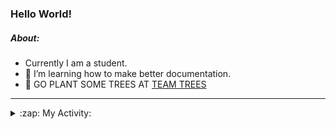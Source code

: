 ### Hello World!

##### About:
- Currently I am a student.
- 🌱 I’m learning how to make better documentation.
- 🌱 GO PLANT SOME TREES AT [TEAM TREES](https://teamtrees.org/)

---
<details>
  <summary>:zap: My Activity:</summary>
  
<!--START_SECTION:waka-->
![Code Time](http://img.shields.io/badge/Code%20Time-1%2C068%20hrs%2048%20mins-blue)

**I'm a Night 🦉** 

```text
🌞 Morning                1665 commits        ███░░░░░░░░░░░░░░░░░░░░░░   10.14 % 
🌆 Daytime                5211 commits        ████████░░░░░░░░░░░░░░░░░   31.74 % 
🌃 Evening                4823 commits        ███████░░░░░░░░░░░░░░░░░░   29.37 % 
🌙 Night                  4721 commits        ███████░░░░░░░░░░░░░░░░░░   28.75 % 
```
📅 **I'm Most Productive on Wednesday** 

```text
Monday                   2386 commits        ████░░░░░░░░░░░░░░░░░░░░░   14.53 % 
Tuesday                  2026 commits        ███░░░░░░░░░░░░░░░░░░░░░░   12.34 % 
Wednesday                3799 commits        ██████░░░░░░░░░░░░░░░░░░░   23.14 % 
Thursday                 2325 commits        ████░░░░░░░░░░░░░░░░░░░░░   14.16 % 
Friday                   1623 commits        ██░░░░░░░░░░░░░░░░░░░░░░░   09.88 % 
Saturday                 1496 commits        ██░░░░░░░░░░░░░░░░░░░░░░░   09.11 % 
Sunday                   2765 commits        ████░░░░░░░░░░░░░░░░░░░░░   16.84 % 
```


📊 **This Week I Spent My Time On** 

```text
🔥 Editors: 
VS Code                  5 hrs 39 mins       █████████████████████████   100.00 % 

🐱‍💻 Projects: 
praise                   2 hrs 17 mins       ██████████░░░░░░░░░░░░░░░   40.60 % 
gdsc-next-weather-app    2 hrs 14 mins       ██████████░░░░░░░░░░░░░░░   39.72 % 
CSF22                    1 hr 6 mins         █████░░░░░░░░░░░░░░░░░░░░   19.68 % 
```


 Last Updated on 20/03/2023 19:05:32 UTC
<!--END_SECTION:waka-->
</details>
